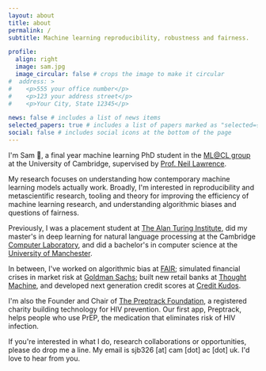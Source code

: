 ```yaml
---
layout: about
title: about
permalink: /
subtitle: Machine learning reproducibility, robustness and fairness.

profile:
  align: right
  image: sam.jpg
  image_circular: false # crops the image to make it circular
#  address: >
#    <p>555 your office number</p>
#    <p>123 your address street</p>
#    <p>Your City, State 12345</p>

news: false # includes a list of news items
selected_papers: true # includes a list of papers marked as "selected={true}"
social: false # includes social icons at the bottom of the page
---
```


I'm Sam 👋, a final year machine learning PhD student in the [ML@CL group](https://mlatcl.github.io/) at the University of Cambridge, supervised by [Prof. Neil Lawrence](https://inverseprobability.com/).

My research focuses on understanding how contemporary machine learning models actually work. Broadly, I'm interested in reproducibility and metascientific research, tooling and theory for improving the efficiency of machine learning research, and understanding algorithmic biases and questions of fairness.

Previously, I was a placement student at [The Alan Turing Institute](https://www.turing.ac.uk), did my master's in deep learning for natural language processing at the Cambridge [Computer Laboratory](https://www.cl.cam.ac.uk/), and did a bachelor's in computer science at the [University of Manchester](https://www.cs.manchester.ac.uk/).

In between, I've worked on algorithmic bias at [FAIR](https://ai.facebook.com/research/); simulated financial crises in market risk at [Goldman Sachs](https://www.goldmansachs.com); built new retail banks at [Thought Machine](https://www.thoughtmachine.net/), and developed next generation credit scores at [Credit Kudos](https://creditkudos.com/).

I'm also the Founder and Chair of [The Preptrack Foundation](https://preptrack.co.uk), a registered charity building  technology for HIV prevention. Our first app, Preptrack, helps people who use PrEP, the medication that eliminates risk of HIV infection.

If you're interested in what I do, research collaborations or opportunities, please do drop me a line. My email is sjb326 [at] cam [dot] ac [dot] uk. I'd love to hear from you.
